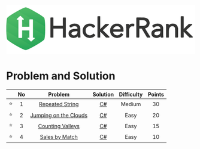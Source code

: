 <p align="center">
  <a href="https://www.hackerrank.com/mailme_vibin">
    <img alt="HackerRank" src="https://github.com/WIT-Vibin-2021/HackerRankSolutions/blob/main/Utilities/HackerRank.png">
  </a>
</p>
<!--<p align="center">
  <img alt="Solutions" src="https://img.shields.io/badge/Solutions-95-brightgreen.svg?longCache=true&style=for-the-badge">
  <img alt="Languages" src="https://img.shields.io/badge/Languages-JavaScript-brightgreen.svg?longCache=true&style=for-the-badge">
  <img alt="NodeJS Version" src="https://img.shields.io/node/v/carbon.svg?style=for-the-badge">
</p> -->


# Problem and Solution
|   | No | Problem         | Solution | Difficulty | Points | 
|-- |:---:|:---------------:|:--------:|:----------:|:------:|
| ⭐ | 1 |[Repeated String](https://www.hackerrank.com/challenges/repeated-string/problem?h_r=profile)| [C#](https://github.com/WIT-Vibin-2021/HackerRankSolutions/blob/main/Interview%20Preparation%20Kit/Warm-up%20Challenges/RepeatedString.cs) | Medium | 30 | 
| ⭐| 2 |[Jumping on the Clouds](https://www.hackerrank.com/challenges/jumping-on-the-clouds/problem?h_r=profile)| [C#](https://github.com/WIT-Vibin-2021/HackerRankSolutions/blob/main/Interview%20Preparation%20Kit/Warm-up%20Challenges/Cloud%20Jump.cs) | Easy | 20 | 
| ⭐| 3 |[Counting Valleys](https://www.hackerrank.com/challenges/counting-valleys/problem?h_r=profile)| [C#](https://github.com/WIT-Vibin-2021/HackerRankSolutions/blob/main/Interview%20Preparation%20Kit/Warm-up%20Challenges/Counting%20Valleys.cs) | Easy | 15 | 
| ⭐| 4 |[Sales by Match](https://www.hackerrank.com/challenges/sock-merchant/problem?h_r=profile)| [C#](https://github.com/WIT-Vibin-2021/HackerRankSolutions/blob/main/Interview%20Preparation%20Kit/Warm-up%20Challenges/Sales%20by%20Match.cs) | Easy | 10 | 

